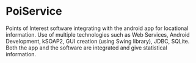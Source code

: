 PoiService
==========
Points of Interest software integrating with the android app for locational information. Use of multiple technologies such as Web Services, Android Development, kSOAP2, GUI creation (using Swing library), JDBC, SQLite. Both the app and the software are integrated and give statistical information.
